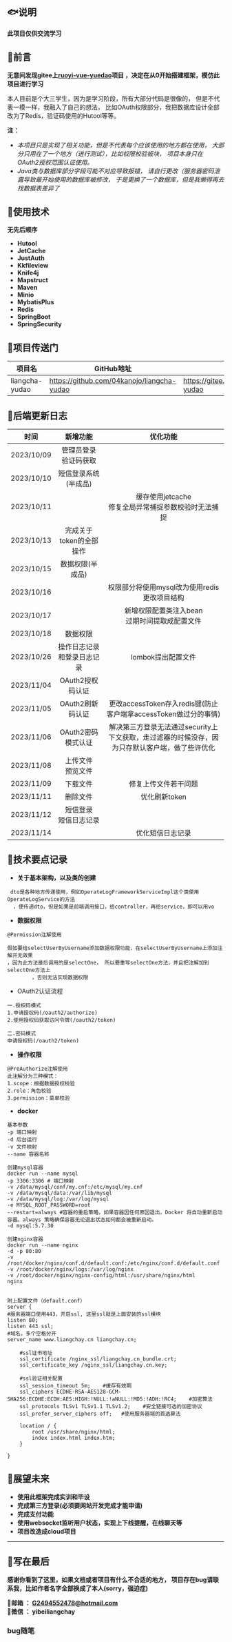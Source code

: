 ## 🐟说明

**此项目仅供交流学习**

## 🐇前言

**无意间发现gitee上[ruoyi-vue-yuedao](https://gitee.com/zhijiantianya/ruoyi-vue-pro)项目
，决定在从0开始搭建框架，模仿此项目进行学习**

本人目前是个大三学生，因为是学习阶段，所有大部分代码是很像的，
但是不代表一模一样，我融入了自己的想法，
比如OAuth权限部分，我把数据库设计全部改为了Redis，验证码使用的Hutool等等。

**注：**

- _本项目只是实现了相关功能，但是不代表每个应该使用的地方都在使用，
  大部分只用在了一个地方（进行测试），比如权限校验板块，
  项目本身只在OAuth2授权范围认证使用。_
- _Java类与数据库部分字段可能不对应导致报错，
  请自行更改（服务器密码泄露导致最开始使用的数据库被修改，
  于是更换了一个数据库，但是我懒得再去找数据表差异了_

## 🐶使用技术

**无先后顺序**

* **Hutool**
* **JetCache**
* **JustAuth**
* **Kkfileview**
* **Knife4j**
* **Mapstruct**
* **Maven**
* **Minio**
* **MybatisPlus**
* **Redis**
* **SpringBoot**
* **SpringSecurity**

## 🐷项目传送门

| 项目名            | GitHub地址                                   | Gitee地址                                   |
|----------------|--------------------------------------------|-------------------------------------------|
| liangcha-yudao | https://github.com/04kanojo/liangcha-yudao | https://gitee.com/kanojo39/liangcha-yudao |

## 🐹后端更新日志

|     时间     |      新增功能       |                        优化功能                         |
|:----------:|:---------------:|:---------------------------------------------------:|
| 2023/10/09 | 管理员登录<br/>验证码获取 |                                                     |
| 2023/10/10 |   短信登录系统(半成品)   |                                                     |
| 2023/10/11 |                 |         缓存使用jetcache<br/>修复全局异常捕捉参数校验时无法捕捉          |
| 2023/10/13 | 完成关于token的全部操作  |                                                     |
| 2023/10/15 |    数据权限(半成品)    |                                                     |
| 2023/10/16 |                 |          权限部分将使用mysql改为使用redis<br/>更改项目结构           |
| 2023/10/17 |                 |            新增权限配置类注入bean<br/>过期时间提取成配置文件            |
| 2023/10/18 |      数据权限       |                                                     |
| 2023/10/26 |  操作日志记录和登录日志记录  |                    lombok提出配置文件                     |
| 2023/11/04 |   OAuth2授权码认证   |                                                     |
| 2023/11/05 |   OAuth2刷新码认证   |   更改accessToken存入redis键(防止客户端拿accessToken做过分的事情)    |
| 2023/11/06 |  OAuth2密码模式认证   | 解决第三方登录无法通过security上下文获取，走过滤器的时候没存，因为只存默认客户端，做了些许优化 |
| 2023/11/08 |  上传文件<br/>预览文件  |                                                     |
| 2023/11/09 |      下载文件       |                     修复上传文件若干问题                      |
| 2023/11/11 |      删除文件       |                      优化刷新token                      |
| 2023/11/12 | 短信登录<br/>短信日志记录 |                                                     |
| 2023/11/14 |                 |                      优化短信日志记录                       |

## 🐼技术要点记录

- **关于基本架构，以及类的创建**

```
 dto是各种地方传递使用，例如OperateLogFrameworkServiceImpl这个类使用OperateLogService的方法
  ，便传递dto，但是如果是前端调用接口，给controller，再给service，即可以用vo
  ```

- **数据权限**

```
@Permission注解使用

假如要给selectUserByUsername添加数据权限功能，在selectUserByUsername上添加注解并无效果
，因为此方法最后调用的是selectOne， 所以要重写selectOne方法，并且把注解加到selectOne方法上
        ，否则无法实现数据权限
  ```

- OAuth2认证流程

```
一.授权码模式
1.申请授权码(/oauth2/authorize)
2.使用授权码获取访问令牌(/oauth2/token)

二.密码模式
申请授权码(/oauth2/token)
  ```

- **操作权限**

```
@PreAuthorize注解使用
此注解分为三种模式：
1.scope：根据数据授权校验
2.role：角色校验
3.permission：菜单校验
  ```

- **docker**

```
基本参数
-p 端口映射
-d 后台运行
-v 文件映射
--name 容器名称
```

```
创建mysql容器
docker run --name mysql
-p 3306:3306 # 端口映射
-v /data/mysql/conf/my.cnf:/etc/mysql/my.cnf
-v /data/mysql/data:/var/lib/mysql
-v /data/mysql/log:/var/log/mysql
-e MYSQL_ROOT_PASSWORD=root
--restart=always #容器的重启策略，如果容器因任何原因退出，Docker 将自动重新启动容器。always 策略确保容器无论退出状态如何都会被重新启动。
-d mysql:5.7.30
```

```
创建nginx容器
docker run --name nginx
-d -p 80:80
-v /root/docker/nginx/conf.d/default.conf:/etc/nginx/conf.d/default.conf
-v /root/docker/nginx/logs:/var/log/nginx
-v /root/docker/nginx/nginx-config/html:/usr/share/nginx/html
nginx


附上配置文件（default.conf）
server {
#服务器端口使用443，开启ssl, 这里ssl就是上面安装的ssl模块
listen 80;
listen 443 ssl;
#域名，多个空格分开
server_name www.liangchay.cn liangchay.cn;

    #ssl证书地址
    ssl_certificate /nginx_ssl/liangchay.cn_bundle.crt;
    ssl_certificate_key /nginx_ssl/liangchay.cn.key;

    #ssl验证相关配置
    ssl_session_timeout 5m;    #缓存有效期
    ssl_ciphers ECDHE-RSA-AES128-GCM-SHA256:ECDHE:ECDH:AES:HIGH:!NULL:!aNULL:!MD5:!ADH:!RC4;    #加密算法
    ssl_protocols TLSv1 TLSv1.1 TLSv1.2;    #安全链接可选的加密协议
    ssl_prefer_server_ciphers off;   #使用服务器端的首选算法

    location / {
        root /usr/share/nginx/html;
        index index.html index.htm;
    }

}
 ```

## 🐾展望未来

* **使用此框架完成实训和毕设**
* **完成第三方登录(必须要网站开发完成才能申请)**
* **完成支付功能**
* **使用websocket监听用户状态，实现上下线提醒，在线聊天等**
* **项目改造成cloud项目**

****

## 🐣写在最后

**感谢你看到了这里，如果文档或者项目有什么不合适的地方，
项目存在bug请联系我，比如作者名字全部换成了本人(sorry，强迫症)**

**🐻邮箱 ： G2494552478@hotmail.com**<br>
**🐻微信 ： yibeiliangchay**

### bug随笔
